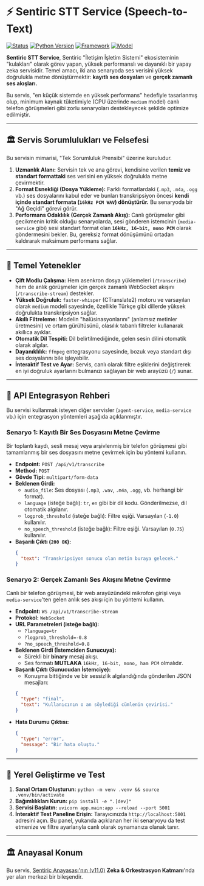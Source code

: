 # ⚡ Sentiric STT Service (Speech-to-Text)

[![Status](https://img.shields.io/badge/status-production_ready-success.svg)]()
[![Python Version](https://img.shields.io/badge/python-3.11+-blue.svg)](https://www.python.org/)
[![Framework](https://img.shields.io/badge/framework-FastAPI-green.svg)](https://fastapi.tiangolo.com/)
[![Model](https://img.shields.io/badge/model-medium-blue.svg)]()

**Sentiric STT Service**, Sentiric "İletişim İşletim Sistemi" ekosisteminin "kulakları" olarak görev yapan, yüksek performanslı ve dayanıklı bir yapay zeka servisidir. Temel amacı, iki ana senaryoda ses verisini yüksek doğrulukla metne dönüştürmektir: **kayıtlı ses dosyaları** ve **gerçek zamanlı ses akışları.**

Bu servis, "en küçük sistemde en yüksek performans" hedefiyle tasarlanmış olup, minimum kaynak tüketimiyle (CPU üzerinde `medium` model) canlı telefon görüşmeleri gibi zorlu senaryoları destekleyecek şekilde optimize edilmiştir.

---

## 🏛️ Servis Sorumlulukları ve Felsefesi

Bu servisin mimarisi, "Tek Sorumluluk Prensibi" üzerine kuruludur.

1.  **Uzmanlık Alanı:** Servisin tek ve ana görevi, kendisine verilen **temiz ve standart formattaki** ses verisini en yüksek doğrulukla metne çevirmektir.
2.  **Format Esnekliği (Dosya Yükleme):** Farklı formatlardaki (`.mp3`, `.m4a`, `.ogg` vb.) ses dosyalarını kabul eder ve bunları transkripsiyon öncesi **kendi içinde standart formata (`16kHz PCM WAV`) dönüştürür.** Bu senaryoda bir "Ağ Geçidi" görevi görür.
3.  **Performans Odaklılık (Gerçek Zamanlı Akış):** Canlı görüşmeler gibi gecikmenin kritik olduğu senaryolarda, sesi gönderen istemcinin (`media-service` gibi) sesi standart format olan **`16kHz, 16-bit, mono PCM`** olarak göndermesini bekler. Bu, gereksiz format dönüşümünü ortadan kaldırarak maksimum performans sağlar.

---

## 🎯 Temel Yetenekler

*   **Çift Modlu Çalışma:** Hem asenkron dosya yüklemeleri (`/transcribe`) hem de anlık görüşmeler için gerçek zamanlı WebSocket akışını (`/transcribe-stream`) destekler.
*   **Yüksek Doğruluk:** `faster-whisper` (CTranslate2) motoru ve varsayılan olarak `medium` modeli sayesinde, özellikle Türkçe gibi dillerde yüksek doğrulukta transkripsiyon sağlar.
*   **Akıllı Filtreleme:** Modelin "halüsinasyonlarını" (anlamsız metinler üretmesini) ve ortam gürültüsünü, olasılık tabanlı filtreler kullanarak akıllıca ayıklar.
*   **Otomatik Dil Tespiti:** Dil belirtilmediğinde, gelen sesin dilini otomatik olarak algılar.
*   **Dayanıklılık:** `ffmpeg` entegrasyonu sayesinde, bozuk veya standart dışı ses dosyalarını bile işleyebilir.
*   **İnteraktif Test ve Ayar:** Servis, canlı olarak filtre eşiklerini değiştirerek en iyi doğruluk ayarlarını bulmanızı sağlayan bir web arayüzü (`/`) sunar.

---

## 🔌 API Entegrasyon Rehberi

Bu servisi kullanmak isteyen diğer servisler (`agent-service`, `media-service` vb.) için entegrasyon yöntemleri aşağıda açıklanmıştır.

### **Senaryo 1: Kayıtlı Bir Ses Dosyasını Metne Çevirme**

Bir toplantı kaydı, sesli mesaj veya arşivlenmiş bir telefon görüşmesi gibi tamamlanmış bir ses dosyasını metne çevirmek için bu yöntemi kullanın.

*   **Endpoint:** `POST /api/v1/transcribe`
*   **Method:** `POST`
*   **Gövde Tipi:** `multipart/form-data`
*   **Beklenen Girdi:**
    *   `audio_file`: Ses dosyası (`.mp3`, `.wav`, `.m4a`, `.ogg`, vb. herhangi bir format).
    *   `language` (isteğe bağlı): `tr`, `en` gibi bir dil kodu. Gönderilmezse, dil otomatik algılanır.
    *   `logprob_threshold` (isteğe bağlı): Filtre eşiği. Varsayılan (`-1.0`) kullanılır.
    *   `no_speech_threshold` (isteğe bağlı): Filtre eşiği. Varsayılan (`0.75`) kullanılır.
*   **Başarılı Çıktı (`200 OK`):**
    ```json
    {
      "text": "Transkripsiyon sonucu olan metin buraya gelecek."
    }
    ```

### **Senaryo 2: Gerçek Zamanlı Ses Akışını Metne Çevirme**

Canlı bir telefon görüşmesi, bir web arayüzündeki mikrofon girişi veya `media-service`'ten gelen anlık ses akışı için bu yöntemi kullanın.

*   **Endpoint:** `WS /api/v1/transcribe-stream`
*   **Protokol:** `WebSocket`
*   **URL Parametreleri (isteğe bağlı):**
    *   `?language=tr`
    *   `?logprob_threshold=-0.8`
    *   `?no_speech_threshold=0.8`
*   **Beklenen Girdi (İstemciden Sunucuya):**
    *   Sürekli bir **binary** mesaj akışı.
    *   Ses formatı **MUTLAKA** `16kHz, 16-bit, mono, ham PCM` olmalıdır.
*   **Başarılı Çıktı (Sunucudan İstemciye):**
    *   Konuşma bittiğinde ve bir sessizlik algılandığında gönderilen JSON mesajları:
    ```json
    {
      "type": "final",
      "text": "Kullanıcının o an söylediği cümlenin çevirisi."
    }
    ```
*   **Hata Durumu Çıktısı:**
    ```json
    {
      "type": "error",
      "message": "Bir hata oluştu."
    }
    ```

---

## 🚀 Yerel Geliştirme ve Test

1.  **Sanal Ortam Oluşturun:** `python -m venv .venv && source .venv/bin/activate`
2.  **Bağımlılıkları Kurun:** `pip install -e ".[dev]"`
3.  **Servisi Başlatın:** `uvicorn app.main:app --reload --port 5001`
4.  **İnteraktif Test Paneline Erişin:** Tarayıcınızda `http://localhost:5001` adresini açın. Bu panel, yukarıda açıklanan her iki senaryoyu da test etmenize ve filtre ayarlarıyla canlı olarak oynamanıza olanak tanır.

---
## 🏛️ Anayasal Konum

Bu servis, [Sentiric Anayasası'nın (v11.0)](https://github.com/sentiric/sentiric-governance/blob/main/docs/blueprint/Architecture-Overview.md) **Zeka & Orkestrasyon Katmanı**'nda yer alan merkezi bir bileşendir.